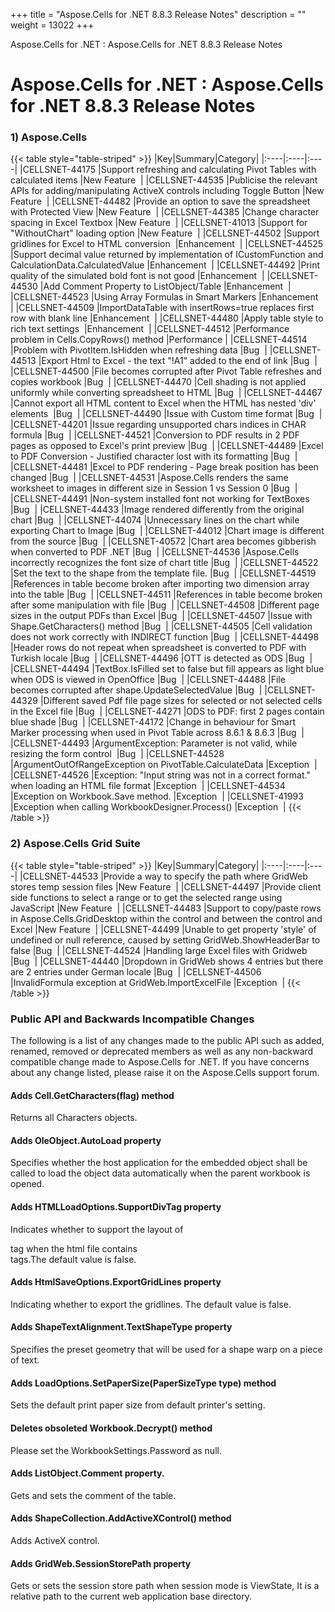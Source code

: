 +++
title = "Aspose.Cells for .NET 8.8.3 Release Notes" 
description = "" 
weight = 13022 
+++

Aspose.Cells for .NET : Aspose.Cells for .NET 8.8.3 Release Notes  

# Aspose.Cells for .NET : Aspose.Cells for .NET 8.8.3 Release Notes


### 1) Aspose.Cells

{{< table style="table-striped" >}}
|Key|Summary|Category|
|:----|:----|:----|
|CELLSNET-44175  |Support refreshing and calculating Pivot Tables with calculated items  |New Feature   |
|CELLSNET-44535  |Publicise the relevant APIs for adding/manipulating ActiveX controls including Toggle Button  |New Feature   |
|CELLSNET-44482  |Provide an option to save the spreadsheet with Protected View  |New Feature   |
|CELLSNET-44385  |Change character spacing in Excel Textbox  |New Feature   |
|CELLSNET-41013  |Support for "WithoutChart" loading option  |New Feature   |
|CELLSNET-44502  |Support gridlines for Excel to HTML conversion   |Enhancement   |
|CELLSNET-44525  |Support decimal value returned by implementation of ICustomFunction and CalculationData.CalculatedValue  |Enhancement   |
|CELLSNET-44492  |Print quality of the simulated bold font is not good  |Enhancement   |
|CELLSNET-44530  |Add Comment Property to ListObject/Table  |Enhancement   |
|CELLSNET-44523  |Using Array Formulas in Smart Markers  |Enhancement   |
|CELLSNET-44509  |ImportDataTable with insertRows=true replaces first row with blank line  |Enhancement   |
|CELLSNET-44480  |Apply table style to rich text settings   |Enhancement   |
|CELLSNET-44512  |Performance problem in Cells.CopyRows() method  |Performance  |
|CELLSNET-44514  |Problem with PivotItem.IsHidden when refreshing data  |Bug   |
|CELLSNET-44513  |Export Html to Excel - the text "!A1" added to the end of link  |Bug   |
|CELLSNET-44500  |File becomes corrupted after Pivot Table refreshes and copies workbook  |Bug   |
|CELLSNET-44470  |Cell shading is not applied uniformly while converting spreadsheet to HTML  |Bug   |
|CELLSNET-44467  |Cannot export all HTML content to Excel when the HTML has nested 'div' elements   |Bug   |
|CELLSNET-44490  |Issue with Custom time format  |Bug   |
|CELLSNET-44201  |Issue regarding unsupported chars indices in CHAR formula  |Bug   |
|CELLSNET-44521  |Conversion to PDF results in 2 PDF pages as opposed to Excel's print preview  |Bug   |
|CELLSNET-44489  |Excel to PDF Conversion - Justified character lost with its formatting  |Bug   |
|CELLSNET-44481  |Excel to PDF rendering - Page break position has been changed  |Bug   |
|CELLSNET-44531  |Aspose.Cells renders the same worksheet to images in different size in Session 1 vs Session 0  |Bug   |
|CELLSNET-44491  |Non-system installed font not working for TextBoxes  |Bug   |
|CELLSNET-44433  |Image rendered differently from the original chart  |Bug   |
|CELLSNET-44074  |Unnecessary lines on the chart while exporting Chart to Image  |Bug   |
|CELLSNET-44012  |Chart image is different from the source  |Bug   |
|CELLSNET-40572  |Chart area becomes gibberish when converted to PDF .NET  |Bug   |
|CELLSNET-44536  |Aspose.Cells incorrectly recognizes the font size of chart title  |Bug   |
|CELLSNET-44522  |Set the text to the shape from the template file.  |Bug   |
|CELLSNET-44519  |References in table become broken after importing two dimension array into the table  |Bug   |
|CELLSNET-44511  |References in table become broken after some manipulation with file  |Bug   |
|CELLSNET-44508  |Different page sizes in the output PDFs than Excel  |Bug   |
|CELLSNET-44507  |Issue with Shape.GetCharacters() method  |Bug   |
|CELLSNET-44505  |Cell validation does not work correctly with INDIRECT function  |Bug   |
|CELLSNET-44498  |Header rows do not repeat when spreadsheet is converted to PDF with Turkish locale  |Bug   |
|CELLSNET-44496  |OTT is detected as ODS  |Bug   |
|CELLSNET-44494  |TextBox.IsFilled set to false but fill appears as light blue when ODS is viewed in OpenOffice  |Bug   |
|CELLSNET-44488  |File becomes corrupted after shape.UpdateSelectedValue  |Bug   |
|CELLSNET-44329  |Different saved Pdf file page sizes for selected or not selected cells in the Excel file  |Bug   |
|CELLSNET-44271  |ODS to PDF: first 2 pages contain blue shade  |Bug   |
|CELLSNET-44172  |Change in behaviour for Smart Marker processing when used in Pivot Table across 8.6.1 & 8.6.3  |Bug   |
|CELLSNET-44493  |ArgumentException: Parameter is not valid, while resizing the form control   |Bug   |
|CELLSNET-44528  |ArgumentOutOfRangeException on PivotTable.CalculateData  |Exception   |
|CELLSNET-44526  |Exception: "Input string was not in a correct format." when loading an HTML file format  |Exception   |
|CELLSNET-44534  |Exception on Workbook.Save method.  |Exception   |
|CELLSNET-41993  |Exception when calling WorkbookDesigner.Process()  |Exception   |
{{< /table >}}

### 2) Aspose.Cells Grid Suite

{{< table style="table-striped" >}}
|Key|Summary|Category|
|:----|:----|:----|
|CELLSNET-44533  |Provide a way to specify the path where GridWeb stores temp session files  |New Feature   |
|CELLSNET-44497  |Provide client side functions to select a range or to get the selected range using JavaScript  |New Feature   |
|CELLSNET-44483  |Support to copy/paste rows in Aspose.Cells.GridDesktop within the control and between the control and Excel  |New Feature   |
|CELLSNET-44499  |Unable to get property 'style' of undefined or null reference, caused by setting GridWeb.ShowHeaderBar to false  |Bug   |
|CELLSNET-44524  |Handling large Excel files with Gridweb  |Bug   |
|CELLSNET-44440  |Dropdown in GridWeb shows 4 entries but there are 2 entries under German locale  |Bug   |
|CELLSNET-44506  |InvalidFormula exception at GridWeb.ImportExcelFile  |Exception   |
{{< /table >}}

### Public API and Backwards Incompatible Changes

The following is a list of any changes made to the public API such as added, renamed, removed or deprecated members as well as any non-backward compatible change made to Aspose.Cells for .NET. If you have concerns about any change listed, please raise it on the Aspose.Cells support forum.

#### Adds Cell.GetCharacters(flag) method

Returns all Characters objects.

#### Adds OleObject.AutoLoad property

Specifies whether the host application for the embedded object shall be called to load the object data automatically when the parent workbook is opened.

#### Adds HTMLLoadOptions.SupportDivTag property

Indicates whether to support the layout of <div> tag when the html file contains <div> tags.The default value is false.

#### Adds HtmlSaveOptions.ExportGridLines property

Indicating whether to export the gridlines. The default value is false.

#### Adds ShapeTextAlignment.TextShapeType property

Specifies the preset geometry that will be used for a shape warp on a piece of text.

#### Adds LoadOptions.SetPaperSize(PaperSizeType type) method

Sets the default print paper size from default printer's setting.

#### Deletes obsoleted Workbook.Decrypt() method

Please set the WorkbookSettings.Password as null.

#### Adds ListObject.Comment property.

Gets and sets the comment of the table.

#### Adds ShapeCollection.AddActiveXControl() method

Adds ActiveX control.

#### Adds GridWeb.SessionStorePath property

Gets or sets the session store path when session mode is ViewState, It is a relative path to the current web application base directory.

